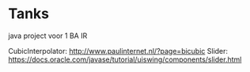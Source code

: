 # Tanks
java project voor 1 BA IR

CubicInterpolator: http://www.paulinternet.nl/?page=bicubic
Slider: https://docs.oracle.com/javase/tutorial/uiswing/components/slider.html

